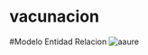 # vacunacion

#Modelo Entidad Relacion
![aaure](https://user-images.githubusercontent.com/62773610/153720444-e8fb8c31-fd3a-47a7-aa65-0b67e50cef0a.JPG)
